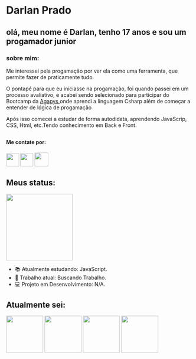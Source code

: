 <h1> Darlan Prado </h1>

<h2><strong>olá, meu nome é Darlan, tenho 17 anos e sou um progamador junior</strong></h2>

<div class:"sobreMim">
   <h3> sobre mim:</h3>

   <p>Me interessei pela progamação por ver ela como uma ferramenta, que permite fazer de praticamente tudo.</p>
   <p>O pontapé para que eu iniciasse na progamação, foi quando passei em um processo avaliativo, e acabei sendo selecionado para participar do Bootcamp da <a href="https://agapys.com/" target="_blank">Agapys </a> onde aprendi a linguagem Csharp além de começar a entender de lógica de progamação</p>
<p>Após isso comecei a estudar de forma autodidata, aprendendo JavaScrip, CSS, Html, etc.Tendo conhecimento em Back e Front.</p>

 ##

<div class="contato">
  <h4>Me contate por: <h4>
  
  <a href="mailto:darlandoprado2014@gmail.com" target="_blank"><img height="35" width="35" src="https://cdn-icons-png.flaticon.com/512/2504/2504727.png"></a>
  <a href="https://www.instagram.com/darlanbatista_/" target="blank"><img height="35" width="35" src="https://cdn-icons-png.flaticon.com/512/2111/2111463.png"></a>
   <a href="https://api.whatsapp.com/send/?phone=%2B5547991131817&text&type=phone_number&app_absent=0" target="blank"><img height="37" width="37" src="https://img.icons8.com/color/452/whatsapp--v1.png"></a>
</div>





<h2>Meus status:</h2>
<div class="status">
    <img height="180em" src="https://github-readme-stats.vercel.app/api?username=DarlanPrado&_icons=true&theme=dark&include_all_commits=true&count_private=true"/>
  <p></p>
  <ul>
    <li>📚 Atualmente estudando: JavaScript.</li>
    <li>💼 Trabalho atual: Buscando Trabalho.</li>
    <li>💻 Projeto em Desenvolvimento: N/A.</li>
  </ul>


</div>
  

<h2>Atualmente sei: </h2>
<div class="icon">
        <img heigth="100" width="100" src="https://cdn.jsdelivr.net/gh/devicons/devicon/icons/csharp/csharp-original.svg" />
        <img  heigth="100" width="100" src="https://cdn.jsdelivr.net/gh/devicons/devicon/icons/css3/css3-plain-wordmark.svg" />
        <img  heigth="100" width="100" src="https://cdn.jsdelivr.net/gh/devicons/devicon/icons/html5/html5-original-wordmark.svg" />
        <img  heigth="100" width="100" src="https://cdn.jsdelivr.net/gh/devicons/devicon/icons/javascript/javascript-original.svg" />    
</div>
    
    
    

